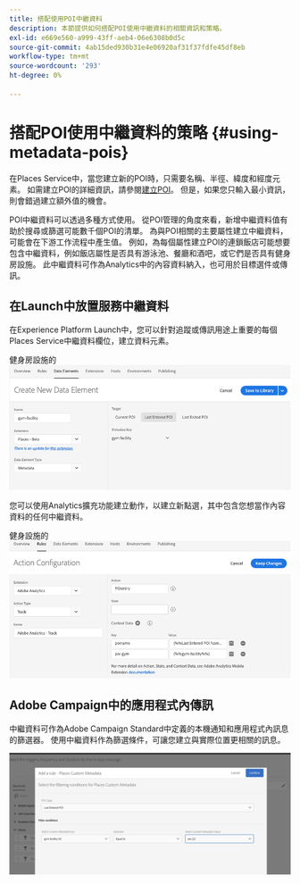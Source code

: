 ```yaml
---
title: 搭配使用POI中繼資料
description: 本節提供如何搭配POI使用中繼資料的相關資訊和策略。
exl-id: e669e560-a999-43ff-aeb4-06e6308b0d5c
source-git-commit: 4ab15ded930b31e4e06920af31f37fdfe45df8eb
workflow-type: tm+mt
source-wordcount: '293'
ht-degree: 0%

---
```


# 搭配POI使用中繼資料的策略 {#using-metadata-pois}

在Places Service中，當您建立新的POI時，只需要名稱、半徑、緯度和經度元素。 如需建立POI的詳細資訊，請參閱[建立POI](/help/poi-mgmt-ui/create-a-poi-ui.md)。 但是，如果您只輸入最小資訊，則會錯過建立額外值的機會。

POI中繼資料可以透過多種方式使用。 從POI管理的角度來看，新增中繼資料值有助於搜尋或篩選可能數千個POI的清單。 為與POI相關的主要屬性建立中繼資料，可能會在下游工作流程中產生值。 例如，為每個屬性建立POI的連鎖飯店可能想要包含中繼資料，例如飯店屬性是否具有游泳池、餐廳和酒吧，或它們是否具有健身房設施。 此中繼資料可作為Analytics中的內容資料納入，也可用於目標選件或傳訊。

## 在Launch中放置服務中繼資料

在Experience Platform Launch中，您可以針對追蹤或傳訊用途上重要的每個Places Service中繼資料欄位，建立資料元素。

健身房設施的![資料元素](/help/assets/gymfacility.png)

您可以使用Analytics擴充功能建立動作，以建立新點選，其中包含您想當作內容資料的任何中繼資料。

健身設施的![動作](/help/assets/Analytics-gym.png)

## Adobe Campaign中的應用程式內傳訊

中繼資料可作為Adobe Campaign Standard中定義的本機通知和應用程式內訊息的篩選器。 使用中繼資料作為篩選條件，可讓您建立與實際位置更相關的訊息。

![在ACS中篩選本機通知和應用程式內訊息](/help/assets/ACS_gym_metadata.png)

